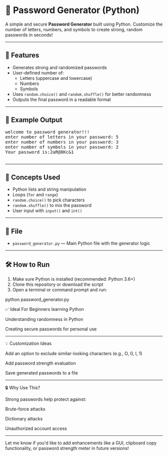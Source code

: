 # 🔐 Password Generator (Python)

A simple and secure **Password Generator** built using Python. Customize the number of letters, numbers, and symbols to create strong, random passwords in seconds!

---

## 🚀 Features

- Generates strong and randomized passwords
- User-defined number of:
  - Letters (uppercase and lowercase)
  - Numbers
  - Symbols
- Uses `random.choice()` and `random.shuffle()` for better randomness
- Outputs the final password in a readable format

---

## 🧪 Example Output
<pre>
welcome to password generator!!!
enter number of letters in your password: 5
enter number of numbers in your password: 3
enter number of symbols in your password: 2
Your password is:2aR@8Kc&1

</pre>


---

## 🧠 Concepts Used

- Python lists and string manipulation
- Loops (`for` and `range`)
- `random.choice()` to pick characters
- `random.shuffle()` to mix the password
- User input with `input()` and `int()`

---

## 📁 File

- `password_generator.py` — Main Python file with the generator logic

---

## 🛠️ How to Run

1. Make sure Python is installed (recommended: Python 3.6+)
2. Clone this repository or download the script
3. Open a terminal or command prompt and run:


python password_generator.py


✅ Ideal For
Beginners learning Python

Understanding randomness in Python

Creating secure passwords for personal use

---

💡 Customization Ideas

Add an option to exclude similar-looking characters (e.g., O, 0, l, 1)

Add password strength evaluation

Save generated passwords to a file

---

🔒 Why Use This?

Strong passwords help protect against:

Brute-force attacks

Dictionary attacks

Unauthorized account access



---

Let me know if you'd like to add enhancements like a GUI, clipboard copy functionality, or password strength meter in future versions!
